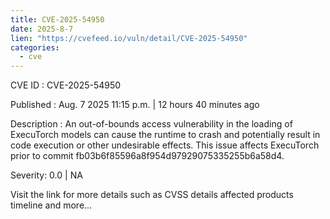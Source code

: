 ```yaml
--- 
title: CVE-2025-54950
date: 2025-8-7
lien: "https://cvefeed.io/vuln/detail/CVE-2025-54950"
categories:
  - cve
---
```


CVE ID : CVE-2025-54950

Published :  Aug. 7
2025
11:15 p.m. | 12 hours
40 minutes ago

Description : An out-of-bounds access vulnerability in the loading of ExecuTorch models can cause the runtime to crash and potentially result in code execution or other undesirable effects. This issue affects ExecuTorch prior to commit fb03b6f85596a8f954d97929075335255b6a58d4.

Severity: 0.0 | NA

Visit the link for more details
such as CVSS details
affected products
timeline
and more...
